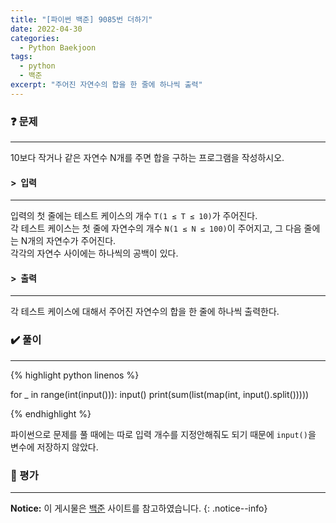 ```yaml
---
title: "[파이썬 백준] 9085번 더하기"
date: 2022-04-30
categories:
  - Python Baekjoon
tags:
  - python
  - 백준
excerpt: "주어진 자연수의 합을 한 줄에 하나씩 출력"
---
```


### ❓ 문제

---

10보다 작거나 같은 자연수 N개를 주면 합을 구하는 프로그램을 작성하시오.<br>


#### > &nbsp;입력

---

입력의 첫 줄에는 테스트 케이스의 개수 `T(1 ≤ T ≤ 10)`가 주어진다.<br>
각 테스트 케이스는 첫 줄에 자연수의 개수 `N(1 ≤ N ≤ 100)`이 주어지고, 그 다음 줄에는 N개의 자연수가 주어진다.<br>
각각의 자연수 사이에는 하나씩의 공백이 있다.<br>


#### > &nbsp;출력

---

각 테스트 케이스에 대해서 주어진 자연수의 합을 한 줄에 하나씩 출력한다.<br>


### ✔️ 풀이

---

{% highlight python linenos %}

for _ in range(int(input())):
    input()
    print(sum(list(map(int, input().split()))))

{% endhighlight %}

파이썬으로 문제를 풀 때에는 따로 입력 개수를 지정안해줘도 되기 때문에 `input()`을 변수에 저장하지 않았다.


### 💬 평가

---



**Notice:** 이 게시물은 [백준](https://www.acmicpc.net/problem/9085) 사이트를 참고하였습니다.
{: .notice--info}
